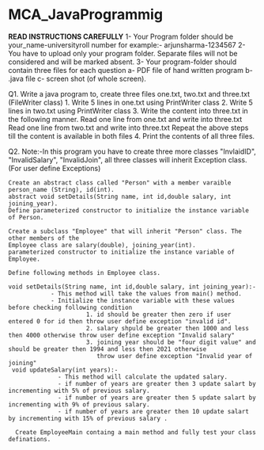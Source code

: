 # MCA_JavaProgrammig
**READ INSTRUCTIONS CAREFULLY**
1- Your Program folder should be your_name-universityroll number for example:- arjunsharma-1234567
2- You have to upload only your program folder. Separate files will not be considered and will be marked absent.
3- Your program-folder should contain three files for each question 
                                                  a- PDF file of hand written program
                                                  b- .java file
                                                  c- screen shot (of whole screen).
                                                  
 Q1. Write a java program to, create three files one.txt, two.txt and three.txt  (FileWriter class)
    1. Write 5 lines in one.txt using PrintWriter class
    2. Write 5 lines in two.txt using PrintWriter class
    3. Write the content into three.txt in the following manner.
       Read one line from one.txt and write into three.txt
       Read one line from two.txt and write into three.txt 
       Repeat the above steps till the content is available in both files
    4. Print the contents of all three files.
    
    
Q2. Note:-In this program you have to create three more classes "InvlaidID", "InvalidSalary", "InvalidJoin", 
    all three classes will inherit Exception class. (For user define Exceptions) 
     
    Create an abstract class called "Person" with a member varaible person_name (String), id(int).
    abstract void setDetails(String name, int id,double salary, int joining_year).
    Define parameterized constructor to initialize the instance variable of Person.

    Create a subclass "Employee" that will inherit "Person" class. The other members of the
    Employee class are salary(double), joining_year(int).
    parameterized constructor to initialize the instance variable of Employee.
   
    Define following methods in Employee class.
   
    void setDetails(String name, int id,double salary, int joining_year):-
                - This method will take the values from main() method.
                - Initialize the instance variable with these values before checking following condition
                          1. id should be greater then zero if user entered 0 for id then throw user define exception "invalid id".
                          2. salary shpuld be greater then 1000 and less then 4000 otherwise throw user define exception "Invalid salary"
                          3. joining year should be "four digit value" and should be greater then 1994 and less then 2021 otherwise
                             throw user define exception "Invalid year of joining"
     void updateSalary(int years):-
                  - This method will calculate the updated salary.
                  - if number of years are greater then 3 update salart by incrementing with 5% of previous salary.
                  - if number of years are greater then 5 update salart by incrementing with 9% of previous salary.
                  - if number of years are greater then 10 update salart by incrementing with 15% of previous salary .
                                          
      Create EmployeeMain containg a main method and fully test your class definations. 

